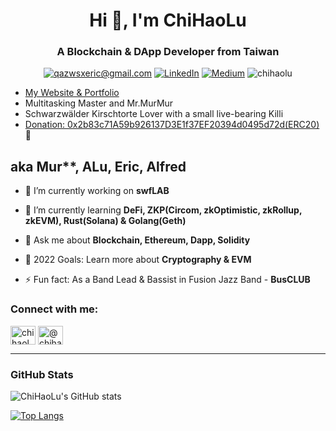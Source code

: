 <h1 align="center">Hi 👋, I'm ChiHaoLu</h1>
<h3 align="center">A Blockchain & DApp Developer from Taiwan</h3>

<p align="center">
	<a href="mailto:qazwsxeric@gmail.com?subject=Github%20Visitor&body=Hi%20Ohidur,..."><img src="http://img.shields.io/badge/qazwsxeric@gmail.com-_?label=Send%20Mail&style=social&logo=gmail" alt="qazwsxeric@gmail.com"></a>
	<a href="https://www.linkedin.com/in/ChiHaoLu"><img src="https://img.shields.io/badge/-26-_?label=LinkedIn&style=social&logo=linkedin" alt="LinkedIn"></a>
	<a href="https://medium.com/@ChiHaoLu"><img src="http://img.shields.io/badge/-@ChiHaoLu-_?label=Medium&style=social&logo=medium" alt="Medium"></a>
  <img src="https://komarev.com/ghpvc/?username=chihaolu&label=Profile%20views&color=0e75b6&style=flat" alt="chihaolu" />
</p>

- [My Website & Portfolio](https://chihaolu.me)
- Multitasking Master and Mr.MurMur
- Schwarzwälder Kirschtorte Lover with a small live-bearing Killi
- [Donation: 0x2b83c71A59b926137D3E1f37EF20394d0495d72d(ERC20)](https://etherscan.io/address/0x2b83c71A59b926137D3E1f37EF20394d0495d72d) 🤣

## aka Mur**, ALu, Eric, Alfred

- 🔭 I’m currently working on **swfLAB**

- 🌱 I’m currently learning **DeFi, ZKP(Circom, zkOptimistic, zkRollup, zkEVM), Rust(Solana) & Golang(Geth)**

- 💬 Ask me about **Blockchain, Ethereum, Dapp, Solidity**

- 🥅 2022 Goals: Learn more about **Cryptography & EVM**

- ⚡ Fun fact: As a Band Lead & Bassist in Fusion Jazz Band - **BusCLUB**

### Connect with me:

<p align="left">
<a href="https://linkedin.com/in/chihaolu" target="blank"><img align="center" src="https://raw.githubusercontent.com/rahuldkjain/github-profile-readme-generator/master/src/images/icons/Social/linked-in-alt.svg" alt="chihaolu" height="30" width="40" /></a>
<a href="https://medium.com/@chihaolu" target="blank"><img align="center" src="https://raw.githubusercontent.com/rahuldkjain/github-profile-readme-generator/master/src/images/icons/Social/medium.svg" alt="@chihaolu" height="30" width="40" /></a>
</p>

---

### GitHub Stats


![ChiHaoLu's GitHub stats](https://github-readme-stats.vercel.app/api?username=ChiHaoLu&show_icons=true&theme=cobalt)

[![Top Langs](https://github-readme-stats.vercel.app/api/top-langs/?username=ChiHaoLu&layout=calm)](https://github.com/ChiHaoLu/github-readme-stats)
